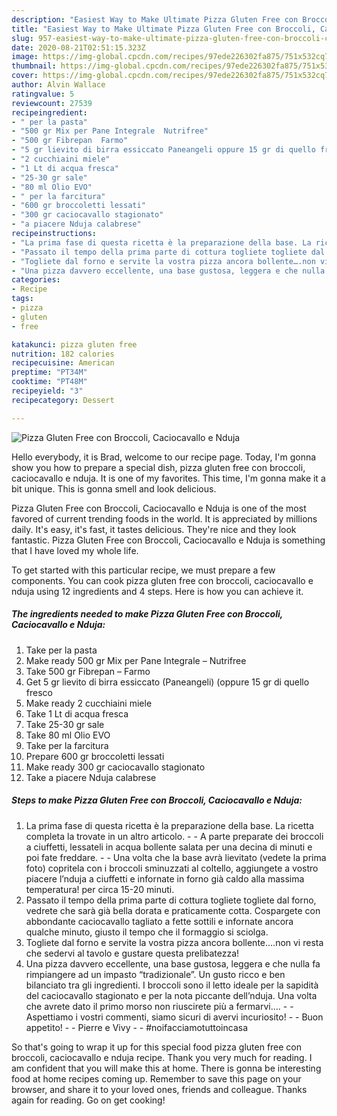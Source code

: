 ```yaml
---
description: "Easiest Way to Make Ultimate Pizza Gluten Free con Broccoli, Caciocavallo e Nduja"
title: "Easiest Way to Make Ultimate Pizza Gluten Free con Broccoli, Caciocavallo e Nduja"
slug: 957-easiest-way-to-make-ultimate-pizza-gluten-free-con-broccoli-caciocavallo-e-nduja
date: 2020-08-21T02:51:15.323Z
image: https://img-global.cpcdn.com/recipes/97ede226302fa875/751x532cq70/pizza-gluten-free-con-broccoli-caciocavallo-e-nduja-recipe-main-photo.jpg
thumbnail: https://img-global.cpcdn.com/recipes/97ede226302fa875/751x532cq70/pizza-gluten-free-con-broccoli-caciocavallo-e-nduja-recipe-main-photo.jpg
cover: https://img-global.cpcdn.com/recipes/97ede226302fa875/751x532cq70/pizza-gluten-free-con-broccoli-caciocavallo-e-nduja-recipe-main-photo.jpg
author: Alvin Wallace
ratingvalue: 5
reviewcount: 27539
recipeingredient:
- " per la pasta"
- "500 gr Mix per Pane Integrale  Nutrifree"
- "500 gr Fibrepan  Farmo"
- "5 gr lievito di birra essiccato Paneangeli oppure 15 gr di quello fresco"
- "2 cucchiaini miele"
- "1 Lt di acqua fresca"
- "25-30 gr sale"
- "80 ml Olio EVO"
- " per la farcitura"
- "600 gr broccoletti lessati"
- "300 gr caciocavallo stagionato"
- "a piacere Nduja calabrese"
recipeinstructions:
- "La prima fase di questa ricetta è la preparazione della base. La ricetta completa la trovate in un altro articolo.   A parte preparate dei broccoli a ciuffetti, lessateli in acqua bollente salata per una decina di minuti e poi fate freddare.  Una volta che la base avrà lievitato (vedete la prima foto) copritela con i broccoli sminuzzati al coltello, aggiungete a vostro piacere l’nduja a ciuffetti e infornate in forno già caldo alla massima temperatura! per circa 15-20 minuti."
- "Passato il tempo della prima parte di cottura togliete togliete dal forno, vedrete che sarà già bella dorata e praticamente cotta. Cospargete con abbondante caciocavallo tagliato a fette sottili e infornate ancora qualche minuto, giusto il tempo che il formaggio si sciolga."
- "Togliete dal forno e servite la vostra pizza ancora bollente….non vi resta che sedervi al tavolo e gustare questa prelibatezza!"
- "Una pizza davvero eccellente, una base gustosa, leggera e che nulla fa rimpiangere ad un impasto “tradizionale”. Un gusto ricco e ben bilanciato tra gli ingredienti. I broccoli sono il letto ideale per la sapidità del caciocavallo stagionato e per la nota piccante dell’nduja. Una volta che avrete dato il primo morso non riuscirete più a fermarvi….  Aspettiamo i vostri commenti, siamo sicuri di avervi incuriosito!  Buon appetito!  Pierre e Vivy  #noifacciamotuttoincasa"
categories:
- Recipe
tags:
- pizza
- gluten
- free

katakunci: pizza gluten free 
nutrition: 182 calories
recipecuisine: American
preptime: "PT34M"
cooktime: "PT48M"
recipeyield: "3"
recipecategory: Dessert

---
```



![Pizza Gluten Free con Broccoli, Caciocavallo e Nduja](https://img-global.cpcdn.com/recipes/97ede226302fa875/751x532cq70/pizza-gluten-free-con-broccoli-caciocavallo-e-nduja-recipe-main-photo.jpg)

Hello everybody, it is Brad, welcome to our recipe page. Today, I'm gonna show you how to prepare a special dish, pizza gluten free con broccoli, caciocavallo e nduja. It is one of my favorites. This time, I'm gonna make it a bit unique. This is gonna smell and look delicious.

Pizza Gluten Free con Broccoli, Caciocavallo e Nduja is one of the most favored of current trending foods in the world. It is appreciated by millions daily. It's easy, it's fast, it tastes delicious. They're nice and they look fantastic. Pizza Gluten Free con Broccoli, Caciocavallo e Nduja is something that I have loved my whole life.




To get started with this particular recipe, we must prepare a few components. You can cook pizza gluten free con broccoli, caciocavallo e nduja using 12 ingredients and 4 steps. Here is how you can achieve it.

<!--inarticleads1-->

##### The ingredients needed to make Pizza Gluten Free con Broccoli, Caciocavallo e Nduja:

1. Take  per la pasta
1. Make ready 500 gr Mix per Pane Integrale – Nutrifree
1. Take 500 gr Fibrepan – Farmo
1. Get 5 gr lievito di birra essiccato (Paneangeli) (oppure 15 gr di quello fresco
1. Make ready 2 cucchiaini miele
1. Take 1 Lt di acqua fresca
1. Take 25-30 gr sale
1. Take 80 ml Olio EVO
1. Take  per la farcitura
1. Prepare 600 gr broccoletti lessati
1. Make ready 300 gr caciocavallo stagionato
1. Take a piacere Nduja calabrese




<!--inarticleads2-->

##### Steps to make Pizza Gluten Free con Broccoli, Caciocavallo e Nduja:

1. La prima fase di questa ricetta è la preparazione della base. La ricetta completa la trovate in un altro articolo.  -  - A parte preparate dei broccoli a ciuffetti, lessateli in acqua bollente salata per una decina di minuti e poi fate freddare. -  - Una volta che la base avrà lievitato (vedete la prima foto) copritela con i broccoli sminuzzati al coltello, aggiungete a vostro piacere l’nduja a ciuffetti e infornate in forno già caldo alla massima temperatura! per circa 15-20 minuti.
1. Passato il tempo della prima parte di cottura togliete togliete dal forno, vedrete che sarà già bella dorata e praticamente cotta. Cospargete con abbondante caciocavallo tagliato a fette sottili e infornate ancora qualche minuto, giusto il tempo che il formaggio si sciolga.
1. Togliete dal forno e servite la vostra pizza ancora bollente….non vi resta che sedervi al tavolo e gustare questa prelibatezza!
1. Una pizza davvero eccellente, una base gustosa, leggera e che nulla fa rimpiangere ad un impasto “tradizionale”. Un gusto ricco e ben bilanciato tra gli ingredienti. I broccoli sono il letto ideale per la sapidità del caciocavallo stagionato e per la nota piccante dell’nduja. Una volta che avrete dato il primo morso non riuscirete più a fermarvi…. -  - Aspettiamo i vostri commenti, siamo sicuri di avervi incuriosito! -  - Buon appetito! -  - Pierre e Vivy -  - #noifacciamotuttoincasa




So that's going to wrap it up for this special food pizza gluten free con broccoli, caciocavallo e nduja recipe. Thank you very much for reading. I am confident that you will make this at home. There is gonna be interesting food at home recipes coming up. Remember to save this page on your browser, and share it to your loved ones, friends and colleague. Thanks again for reading. Go on get cooking!
